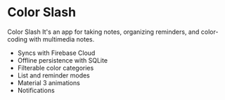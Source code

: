 # Color Slash

Color Slash It's an app for taking notes, organizing reminders, and color-coding with multimedia notes.

- Syncs with Firebase Cloud
- Offline persistence with SQLite
- Filterable color categories
- List and reminder modes
- Material 3 animations
- Notifications
